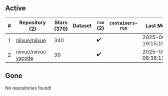 ## Active
| # | Repository (2) | Stars (370) | Dataset | `run` (2) | `containers-run` | Last Modified |
| --- | --- | --- | --- | --- | --- | --- |
| 1 | [niivue/niivue](https://github.com/niivue/niivue) | 340 |  | :heavy_check_mark: |  | 2025-06-06 19:15:10+00:00 |
| 2 | [niivue/niivue-vscode](https://github.com/niivue/niivue-vscode) | 30 |  | :heavy_check_mark: |  | 2025-05-12 08:38:11+00:00 |

## Gone
No repositories found!
